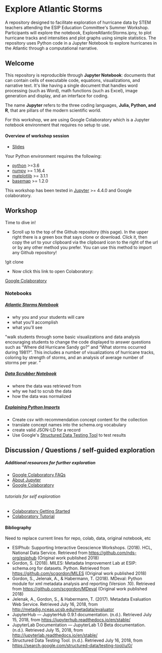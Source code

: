 # Explore Atlantic Storms

A repository designed to facilitate exploration of hurricane data by STEM teachers attending the ESIP Education Committee's Summer Workshop. Participants will explore the notebook, ExploreAtlanticStorms.ipny, to plot hurricane tracks and intensities and plot graphs using simple statistics. The repository uses Python code in a Jupyter Notebook to explore hurricanes in the Atlantic through a computational narrative.


## Welcome

This repository is reproducible through **Jupyter Notebook**: documents that can contain cells of executable code, equations, visualizations, and narrative text. It's like having a single document that handles word processing (such as  Word), math functions (such as Excel), image generation and display, and an interface for coding.

The name **Jupyter** refers to the three coding languages, **Julia, Python, and R**, that are pillars of the modern scientific world. 

For this workshop, we are using Google Colaboratory which is a Jupyter notebook environment that requires no setup to use.

####  Overview of workshop session
* [Slides](https://schd.ws/hosted_files/2018esipsummermeeting/ab/MILESsessionOverview.pptx)

Your Python environment requires the following:

* [python](https://python.org) >=3.6
* [numpy](https://numpy.org) >= 1.16.4
* [matplotlib](https://matplotlib.org) >= 3.1.1
* [basemap](http://matplotlib.org/basemap) >= 1.2.0

This workshop has been tested in [Jupyter](https://jupyter.org) >= 4.4.0 and Google colaboratory.

## Workshop

Time to dive in!

* Scroll up to the top of the Github repository (this page). In the upper right there is a green box that says clone or download. Click it, then copy the url to your clipboard via the clipboard icon to the right of the url or by any other method you prefer. You can use this method to import any Github repository! 

!git clone

* Now click this link to open Colaboratory:

[Google Colaboratory](https://colab.research.google.com/notebook#create=true&language=python3)


### Notebooks

##### [Atlantic Storms Notebook](./15May_atlantic_storms.ipynb)
* why you and your students will care
* what you'll accomplish
* what you'll see


"walk students through some basic visualizations and data analysis encouraging students to change the code displayed to answer questions such as “Where did Hurricane Sandy go?” and “What storms occurred during 1981?”. This includes a number of visualizations of hurricane tracks, coloring by strength of storms, and an analysis of average number of storms per year. "


##### [Data Scrubber Notebook](./data_scrubber.ipynb)
* where the data was retrieved from
* why we had to scrub the data
* how the data was normalized

##### [Explaining Python Imports](./explanation_of_initial_python_imports)
* Create csv with recommendation concept content for the collection 
* translate concept names into the schema.org vocabulary
* create valid JSON-LD for a record
* Use Google's [Structured Data Testing Tool](https://search.google.com/structured-data/testing-tool/u/0/) to test results

## Discussion / Questions / self-guided exploration

##### Additional resources for further exploration
* [Google Colaboratory FAQs](https://research.google.com/colaboratory/faq.html)
* [About Jupyter](https://jupyter.org/)
* [Google Colaboratory](https://colab.research.google.com/notebook#create=true&language=python3)
###### tutorials for self exploration
* [Colaboratory Getting Started](https://colab.research.google.com/notebooks/welcome.ipynb)
* [Colaboratory Tutorial](https://medium.com/@rohansingh_46766/getting-started-with-google-colaboratory-57b4863d4d7d)

#### Bibliography

Need to replace current lines for repo, colab, data, original notebook, etc

* ESIPhub: Supporting Interactive Geoscience Workshops. (2018). HCL, National Data Service. Retrieved from https://github.com/nds-org/esiphub (Original work published 2018)
* Gordon, S. (2018). MILES: Metadata Improvement Lab at ESIP: schema.org for datasets. Python. Retrieved from https://github.com/scgordon/MILES (Original work published 2018)
* Gordon, S., Jelenak, A., & Habermann, T. (2018). MDeval: Python module for xml metadata analysis and reporting (Version .10). Retrieved from https://github.com/scgordon/MDeval (Original work published 2018)
* Jelenak, A., Gordon, S., & Habermann, T. (2017). Metadata Evaluation Web Service. Retrieved July 16, 2018, from http://metadig.nceas.ucsb.edu/metadata/evaluator
* JupyterHub — JupyterHub 0.9.1 documentation. (n.d.). Retrieved July 15, 2018, from https://jupyterhub.readthedocs.io/en/stable/
* JupyterLab Documentation — JupyterLab 1.0 Beta documentation. (n.d.). Retrieved July 15, 2018, from http://jupyterlab.readthedocs.io/en/stable/
* Structured Data Testing Tool. (n.d.). Retrieved July 16, 2018, from https://search.google.com/structured-data/testing-tool/u/0/



